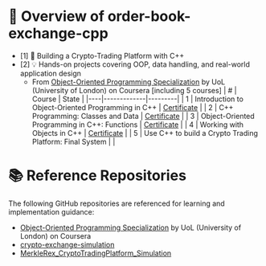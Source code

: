 # 🥣 Overview of order-book-exchange-cpp
- [1] 🚀 Building a Crypto-Trading Platform with C++
- [2] 💡 Hands-on projects covering OOP, data handling, and real-world application design
    - From [Object-Oriented Programming Specialization](https://www.coursera.org/specializations/object-oriented-programming-s12n) by UoL (University of London) on Coursera [including 5 courses]
        | #  | Course      | State   |
        |----|-------------|---------|
        | 1  | Introduction to Object-Oriented Programming in C++        | [Certificate](https://www.coursera.org/account/accomplishments/verify/WYH40T69ASU1) |
        | 2  | C++ Programming: Classes and Data                         | [Certificate](https://www.coursera.org/account/accomplishments/verify/PFVA8Y2XLRE9) |
        | 3  | Object-Oriented Programming in C++: Functions             | [Certificate](https://www.coursera.org/account/accomplishments/verify/64K5KPNTOF7M) |
        | 4  | Working with Objects in C++                               | [Certificate](https://www.coursera.org/account/accomplishments/verify/9Z493CYZP0WA) |
        | 5  | Use C++ to build a Crypto Trading Platform: Final System  |  |


# 📚 Reference Repositories

The following GitHub repositories are referenced for learning and implementation guidance:

- [Object-Oriented Programming Specialization](https://www.coursera.org/specializations/object-oriented-programming-s12n) by UoL (University of London) on Coursera 
- [crypto-exchange-simulation](https://github.com/olich97/crypto-exchange-simulation)
- [MerkleRex_CryptoTradingPlatform_Simulation](https://github.com/mohrsalt/MerkleRex_CryptoTradingPlatform_Simulation)